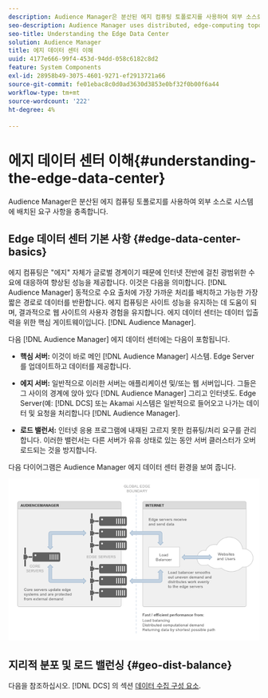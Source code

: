 ```yaml
---
description: Audience Manager은 분산된 에지 컴퓨팅 토폴로지를 사용하여 외부 소스로 시스템에 배치된 요구 사항을 충족합니다.
seo-description: Audience Manager uses distributed, edge-computing topologies to meet the demands placed on our systems by external sources.
seo-title: Understanding the Edge Data Center
solution: Audience Manager
title: 에지 데이터 센터 이해
uuid: 4177e666-99f4-453d-94dd-058c6182c8d2
feature: System Components
exl-id: 28958b49-3075-4601-9271-ef2913721a66
source-git-commit: fe01ebac8c0d0ad3630d3853e0bf32f0b00f6a44
workflow-type: tm+mt
source-wordcount: '222'
ht-degree: 4%

---
```


# 에지 데이터 센터 이해{#understanding-the-edge-data-center}

Audience Manager은 분산된 에지 컴퓨팅 토폴로지를 사용하여 외부 소스로 시스템에 배치된 요구 사항을 충족합니다.

## Edge 데이터 센터 기본 사항 {#edge-data-center-basics}

<!-- 

c_compedge.xml

 -->

에지 컴퓨팅은 &quot;에지&quot; 자체가 글로벌 경계이기 때문에 인터넷 전반에 걸친 광범위한 수요에 대응하여 향상된 성능을 제공합니다. 이것은 다음을 의미합니다. [!DNL Audience Manager] 동적으로 수요 출처에 가장 가까운 처리를 배치하고 가능한 가장 짧은 경로로 데이터를 반환합니다. 에지 컴퓨팅은 사이트 성능을 유지하는 데 도움이 되며, 결과적으로 웹 사이트의 사용자 경험을 유지합니다. 에지 데이터 센터는 데이터 입출력을 위한 핵심 게이트웨이입니다. [!DNL Audience Manager].

다음 [!DNL Audience Manager] 에지 데이터 센터에는 다음이 포함됩니다.

* **핵심 서버:** 이것이 바로 메인 [!DNL Audience Manager] 시스템. Edge Server를 업데이트하고 데이터를 제공합니다.

* **에지 서버:** 일반적으로 이러한 서버는 애플리케이션 및/또는 웹 서버입니다. 그들은 그 사이의 경계에 앉아 있다 [!DNL Audience Manager] 그리고 인터넷도. Edge Server(예: [!DNL DCS] 또는 Akamai 시스템은 일반적으로 들어오고 나가는 데이터 및 요청을 처리합니다 [!DNL Audience Manager].

* **로드 밸런서:** 인터넷 응용 프로그램에 내재된 고르지 못한 컴퓨팅/처리 요구를 관리합니다. 이러한 밸런서는 다른 서버가 유휴 상태로 있는 동안 서버 클러스터가 오버로드되는 것을 방지합니다.

다음 다이어그램은 Audience Manager 에지 데이터 센터 환경을 보여 줍니다.

![](assets/edge_data_center.png)

## 지리적 분포 및 로드 밸런싱 {#geo-dist-balance}

다음을 참조하십시오. [!DNL DCS] 의 섹션 [데이터 수집 구성 요소](../../reference/system-components/components-data-collection.md).
